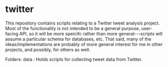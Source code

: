 twitter
=======

This repository contains scripts relating to a Twitter tweet analysis project. Most of the functionality is not intended to be a general purpose, user-facing API, so it will be more speicifc rather than more general---scripts will assume a particular schema for databases, etc. That said, many of the ideas/implementations are probably of more general interest for me in other projects, and possibly, for others as well.

Folders:
    data : Holds scripts for collecting tweet data from Twitter.


